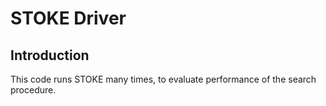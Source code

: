 STOKE Driver
===

Introduction
------------
This code runs STOKE many times, to evaluate performance of the search procedure.

